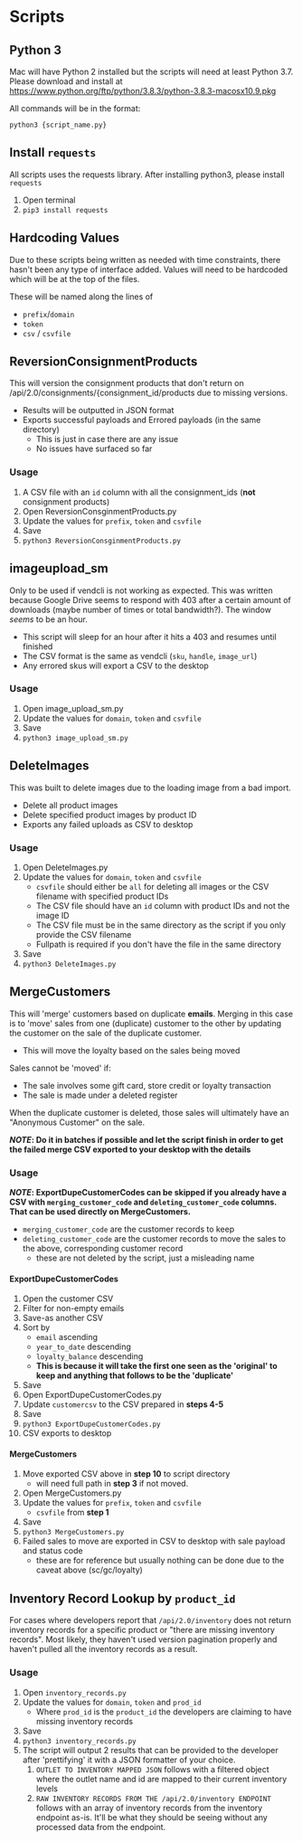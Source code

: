 # Scripts

## Python 3
Mac will have Python 2 installed but the scripts will need at least Python 3.7.
Please download and install at https://www.python.org/ftp/python/3.8.3/python-3.8.3-macosx10.9.pkg

All commands will be in the format:

  `python3 {script_name.py}`

## Install `requests`
All scripts uses the requests library. After installing python3, please install `requests`
1. Open terminal
2. `pip3 install requests`

## Hardcoding Values
Due to these scripts being written as needed with time constraints, there hasn't been any type of interface added.  Values will need to be hardcoded which will be at the top of the files.

These will be named along the lines of
- `prefix`/`domain`
- `token`
- `csv` / `csvfile`


## ReversionConsignmentProducts
This will version the consignment products that don't return on /api/2.0/consignments/{consignment_id/products due to missing versions.
- Results will be outputted in JSON format
- Exports successful payloads and Errored payloads (in the same directory)
  - This is just in case there are any issue
  - No issues have surfaced so far

### Usage
1. A CSV file with an `id` column with all the consignment_ids (**not** consignment products)
2. Open ReversionConsginmentProducts.py
  1. Update the values for `prefix`, `token` and `csvfile`
  2. Save
3. `python3 ReversionConsginmentProducts.py`

## imageupload_sm
Only to be used if vendcli is not working as expected.  This was written because Google Drive seems to respond with 403 after a certain amount of downloads (maybe number of times or total bandwidth?).
The window _seems_ to be an hour.  
- This script will sleep for an hour after it hits a 403 and resumes until finished
- The CSV format is the same as vendcli (`sku`, `handle`, `image_url`)
- Any errored skus will export a CSV to the desktop

### Usage
1. Open image_upload_sm.py
2. Update the values for `domain`, `token` and `csvfile`
3. Save
4. `python3 image_upload_sm.py`

## DeleteImages
This was built to delete images due to the loading image from a bad import.
- Delete all product images
- Delete specified product images by product ID
- Exports any failed uploads as CSV to desktop

### Usage
1. Open DeleteImages.py
2. Update the values for `domain`, `token` and `csvfile`
      - `csvfile` should either be `all` for deleting all images or the CSV filename with specified product IDs
      - The CSV file should have an `id` column with product IDs and not the image ID
      - The CSV file must be in the same directory as the script if you only provide the CSV filename
      - Fullpath is required if you don't have the file in the same directory
3. Save
4. `python3 DeleteImages.py`

## MergeCustomers
This will 'merge' customers based on duplicate **emails**. Merging in this case is to 'move' sales from one (duplicate) customer to the other by updating the customer on the sale of the duplicate customer.
- This will move the loyalty based on the sales being moved

Sales cannot be 'moved' if:
- The sale involves some gift card, store credit or loyalty transaction
- The sale is made under a deleted register

When the duplicate customer is deleted, those sales will ultimately have an "Anonymous Customer" on the sale.

**_NOTE_: Do it in batches if possible and let the script finish in order to get the failed merge CSV exported to your desktop with the details**

### Usage
**_NOTE_: ExportDupeCustomerCodes can be skipped if you already have a CSV with `merging_customer_code` and `deleting_customer_code` columns. That can be used directly on MergeCustomers.**
- `merging_customer_code` are the customer records to keep
- `deleting_customer_code` are the customer records to move the sales to the above, corresponding customer record
  - these are not deleted by the script, just a misleading name

#### ExportDupeCustomerCodes
1. Open the customer CSV
2. Filter for non-empty emails
3. Save-as another CSV
4. Sort by
      - `email` ascending
      - `year_to_date` descending
      - `loyalty_balance` descending
      - **This is because it will take the first one seen as the 'original' to keep and anything that follows to be the 'duplicate'**
5. Save 
6. Open ExportDupeCustomerCodes.py
7. Update `customercsv` to the CSV prepared in **steps 4-5**
8. Save
9. `python3 ExportDupeCustomerCodes.py`
10. CSV exports to desktop

#### MergeCustomers
1. Move exported CSV above in **step 10** to script directory
      - will need full path in **step 3** if not moved.
2. Open MergeCustomers.py
3. Update the values for `prefix`, `token` and `csvfile`
      - `csvfile` from **step 1**
4. Save
5. `python3 MergeCustomers.py`
6. Failed sales to move are exported in CSV to desktop with sale payload and status code
      - these are for reference but usually nothing can be done due to the caveat above (sc/gc/loyalty)

## Inventory Record Lookup by `product_id`
For cases where developers report that `/api/2.0/inventory` does not return inventory records for a specific product or "there are missing inventory records".  Most likely, they haven't used version pagination properly and haven't pulled all the inventory records as a result.

### Usage
1. Open `inventory_records.py`
2. Update the values for `domain`, `token` and `prod_id`
      - Where `prod_id` is the `product_id` the developers are claiming to have missing inventory records
3. Save
4. `python3 inventory_records.py`
5. The script will output 2 results that can be provided to the developer after 'prettifying' it with a JSON formatter of your choice.
    1. `OUTLET TO INVENTORY MAPPED JSON` follows with a filtered object where the outlet name and id are mapped to their current inventory levels
    2. `RAW INVENTORY RECORDS FROM THE /api/2.0/inventory ENDPOINT` follows with an array of inventory records from the inventory endpoint as-is.  It'll be what they should be seeing without any processed data from the endpoint.
